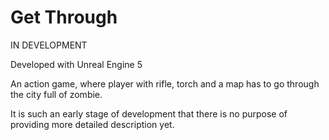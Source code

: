 # Get Through

IN DEVELOPMENT

Developed with Unreal Engine 5

An action game, where player with rifle, torch and a map has to go through the city full of zombie.

It is such an early stage of development that there is no purpose of providing more detailed description yet.
